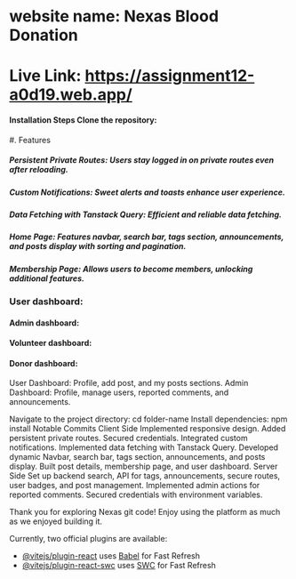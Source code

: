 # website name: Nexas Blood Donation
# Live Link: https://assignment12-a0d19.web.app/



<h4>Installation Steps
Clone the repository:
</h4>



#. Features
<h5>Persistent Private Routes: Users stay logged in on private routes even after reloading. </h5>
<h5>Custom Notifications: Sweet alerts and toasts enhance user experience. </h5>
<h5>Data Fetching with Tanstack Query: Efficient and reliable data fetching. </h5>
<h5>Home Page: Features navbar, search bar, tags section, announcements, and posts display with sorting and pagination. </h5>
<h5>Membership Page: Allows users to become members, unlocking additional features. </h5>
<h3>User dashboard: </h3>
<h4>Admin dashboard: </h4>
<h4>Volunteer dashboard: </h4>
<h4>Donor dashboard: </h4>





User Dashboard: Profile, add post, and my posts sections.
Admin Dashboard: Profile, manage users, reported comments, and announcements.



Navigate to the project directory:
cd folder-name
Install dependencies:
npm install
Notable Commits
Client Side
Implemented responsive design.
Added persistent private routes.
Secured credentials.
Integrated custom notifications.
Implemented data fetching with Tanstack Query.
Developed dynamic Navbar, search bar, tags section, announcements, and posts display.
Built post details, membership page, and user dashboard.
Server Side
Set up backend search, API for tags, announcements, secure routes, user badges, and post management.
Implemented admin actions for reported comments.
Secured credentials with environment variables.

Thank you for exploring Nexas git code! Enjoy using the platform as much as we enjoyed building it.



Currently, two official plugins are available:

- [@vitejs/plugin-react](https://github.com/vitejs/vite-plugin-react/blob/main/packages/plugin-react/README.md) uses [Babel](https://babeljs.io/) for Fast Refresh
- [@vitejs/plugin-react-swc](https://github.com/vitejs/vite-plugin-react-swc) uses [SWC](https://swc.rs/) for Fast Refresh
